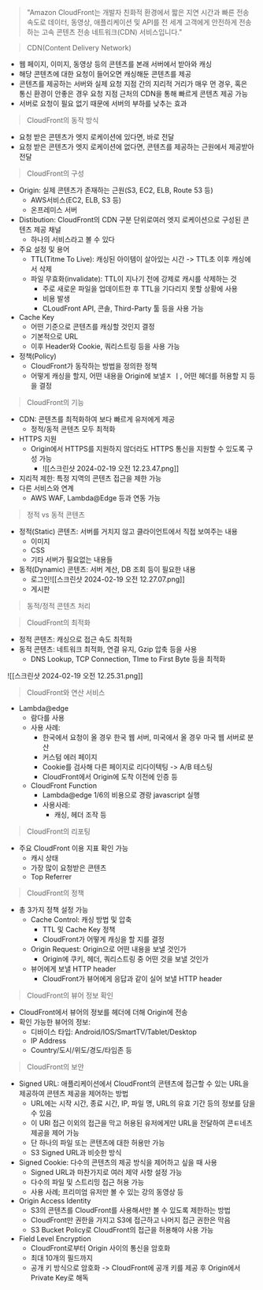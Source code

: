 > "Amazon CloudFront는 개발자 친화적 환경에서 짧은 지연 시간과 빠른 전송 속도로 데이터, 동영상, 애플리케이션 및 API를 전 세계 고객에게 안전하게 전송하는 고속 콘텐츠 전송 네트워크(CDN) 서비스입니다."

> CDN(Content Delivery Network)

- 웹 페이지, 이미지, 동영상 등의 콘텐츠를 본래 서버에서 받아와 캐싱
- 해당 콘텐츠에 대한 요청이 들어오면 캐싱해둔 콘텐츠를 제공
- 콘텐츠를 제공하는 서버와 실제 요청 지점 간의 지리적 거리가 매우 먼 경우, 혹은 통신 환경이 안좋은 경우 요청 지점 근처의 CDN을 통해 빠르게 콘텐츠 제공 가능
- 서버로 요청이 필요 없기 때문에 서버의 부하를 낮추는 효과

> CloudFront의 동작 방식

- 요청 받은 콘텐츠가 엣지 로케이션에 있다면, 바로 전달
- 요청 받은 콘텐츠가 엣지 로케이션에 없다면, 콘텐츠를 제공하는 근원에서 제공받아 전달

> CloudFront의 구성

- Origin: 실제 콘텐츠가 존재하는 근원(S3, EC2, ELB, Route 53 등)
	- AWS서비스(EC2, ELB, S3 등)
	- 온프레미스 서버
- Distibution: CloudFront의 CDN 구분 단위로여러 엣지 로케이션으로 구성된 콘텐츠 제공 채널
	- 하나의 서비스라고 볼 수 있다
- 주요 설정 및 용어
	- TTL(Titme To Live): 캐싱된 아이템이 살아있는 시간 -> TTL초 이후 캐싱에서 삭제
	- 파일 무효화(invalidate): TTL이 지나기 전에 강제로 캐시를 삭제하는 것
		- 주로 새로운 파일을 업데이트한 후 TTL을 기다리지 못할 상황에 사용
		- 비용 발생
		- CLoudFront API, 콘솔, Third-Party 툴 등을 사용 가능
- Cache Key
	- 어떤 기준으로 콘텐츠를 캐싱할 것인지 결정
	- 기본적으로 URL
	- 이후 Header와 Cookie, 쿼리스트링 등을 사용 가능
- 정책(Policy)
	- CloudFront가 동작하는 방법을 정의한 정책
	- 어떻게 캐싱을 할지, 어떤 내용을 Origin에 보낼ㅈ ㅣ, 어떤 헤더를 허용할 지 등을 결정

> CloudFront의 기능

- CDN: 콘텐츠를 최적화하여 보다 빠르게 유저에게 제공
	- 정적/동적 콘텐츠 모두 최적화
- HTTPS 지원
	- Origin에서 HTTPS를 지원하지 않더라도 HTTPS 통신을 지원할 수 있도록 구성 가능
		- ![[스크린샷 2024-02-19 오전 12.23.47.png]]
- 지리적 제한: 특정 지역의 콘텐츠 접근을 제한 가능
- 다른 서비스와 연계
	- AWS WAF, Lambda@Edge 등과 연동 가능

> 정적 vs 동적 콘텐츠

- 정적(Static) 콘텐츠: 서버를 거치지 않고 클라이언트에서 직접 보여주는 내용
	- 이미지
	- CSS
	- 기타 서버가 필요없는 내용들
- 동적(Dynamic) 콘텐츠: 서버 계산, DB 조회 등이 필요한 내용
	- 로그인![[스크린샷 2024-02-19 오전 12.27.07.png]]
	- 게시판


> 동적/정적 콘텐츠 처리



> CloudFront의 최적화

- 정적 콘텐츠: 캐싱으로 접근 속도 최적화
- 동적 콘텐츠: 네트워크 최적화, 연결 유지, Gzip 압축 등을 사용
	- DNS Lookup, TCP Connection, TIme to First Byte 등을 최적화

![[스크린샷 2024-02-19 오전 12.25.31.png]]

> CloudFront와 연산 서비스

- Lambda@edge
	- 람다를 사용
	- 사용 사례:
		- 한국에서 요청이 올 경우 한국 웹 서버, 미국에서 올 경우 마국 웹 서버로 분산
		- 커스텀 에러 페이지
		- Cookie를 검사해 다른 페이지로 리다이텍팅 -> A/B 테스팅
		- CloudFront에서 Origin에 도착 이전에 인증 등
	- CloudFront Function
		- Lambda@edge 1/6의 비용으로 경랑 javascript 실행
		- 사용사레:
			- 캐싱, 헤더 조작 등

> CloudFront의 리포팅

- 주요 CloudFront 이용 지표 확인 가능
	- 캐시 상태
	- 가장 많이 요청받은 콘텐츠
	- Top Referrer

> CloudFront의 정책

- 총 3가지 정책 설정 가능
	- Cache Control: 캐싱 방법 및 압축
		- TTL 및 Cache Key 정책
		- CloudFront가 어떻게 캐싱을 할 지를 결정
	- Origin Request: Origin으로 어떤 내용을 보낼 것인가
		- Origin에 쿠키, 헤더, 쿼리스트링 중 어떤 것을 보낼 것인가
	- 뷰어에게 보낼 HTTP header
		- CloudFront가 뷰어에게 응답과 같이 실어 보낼 HTTP header

> CloudFront의 뷰어 정보 확인

- CloudFront에서 뷰어의 정보를 헤더에 더해 Origin에 전송
- 확인 가능한 뷰어의 정보:
	- 디바이스 타입: Android/IOS/SmartTV/Tablet/Desktop
	- IP Address
	- Country/도시/위도/경도/타임존 등

> CloudFront의 보안

- Signed URL: 애플리케이션에서 CloudFront의 콘텐츠에 접근할 수 있는 URL을 제공하여 콘텐츠 제공을 제어하는 방법
	- URL에는 시작 시간, 종료 시간, IP, 파일 명, URL의 유효 기간 등의 정보를 담을 수 있음
	- 이 URl 접근 이외의 접근을 막고 허용된 유저에게만 URL을 전달하여 콘ㅌ네츠 제공을 제어 가능
	- 단 하나의 파일 또는 콘텐츠에 대한 허용만 가능
	- S3 Signed URL과 비슷한 방식
- Signed Cookie: 다수의 콘텐츠의 제공 방식을 제어하고 싶을 때 사용
	- Signed URL과 마찬가지로 여러 제약 사항 설정 가능
	- 다수의 파일 및 스트리밍 접근 허용 가능
	- 사용 사례; 프리미엄 유저만 볼 수 있는 강의 동영상 등
- Origin Access Identity
	- S3의 콘텐츠를 CloudFront를 사용해서만 볼 수 있도록 제한하는 방법
	- CloudFront만 권한을 가지고 S3에 접근하고 나머지 접근 권한은 막음
	- S3 Bucket Policy로 CloudFront의 접근을 허용해야 사용 가능
- Field Level Encryption
	- CloudFront로부터 Origin 사이의 통신을 암호화
	- 최대 10개의 필드까지
	- 공개 키 방식으로 암호화 -> CloudFront에 공개 키를 제공 후 Origin에서 Private Key로 해독